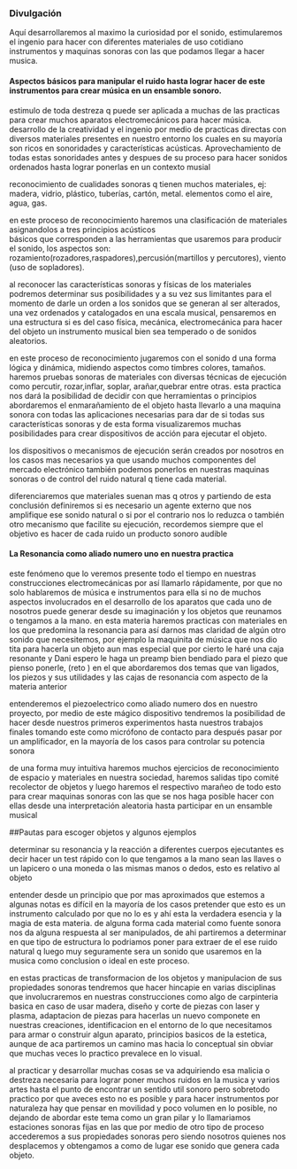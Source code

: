 ### Divulgación


Aquí desarrollaremos al maximo  la curiosidad por el sonido, estimularemos el ingenio para hacer con diferentes materiales de uso cotidiano instrumentos y maquinas sonoras con las que podamos llegar a hacer musica.


#### Aspectos básicos para manipular el ruido hasta lograr hacer de este instrumentos para crear música en un ensamble sonoro.
 
   estimulo de toda destreza q puede ser aplicada a muchas de las practicas para crear muchos aparatos electromecánicos     para hacer música.
   desarrollo de la creatividad y el ingenio por medio de practicas directas con diversos materiales presentes en nuestro    entorno los cuales en su mayoría son ricos en sonoridades y características acústicas.
   Aprovechamiento de todas estas sonoridades antes y despues de su proceso para hacer sonidos ordenados hasta lograr       ponerlas en un contexto musial    
   
   
   reconocimiento de cualidades sonoras q tienen muchos materiales, ej: madera, vidrio, plástico, tuberías, cartón,         metal.
   elementos como el aire, agua, gas.
   
   en este proceso de reconocimiento haremos una clasificación de materiales asignandolos a tres principios acústicos    
   básicos que corresponden a las herramientas que usaremos para producir el sonido, los aspectos son:                      rozamiento(rozadores,raspadores),percusión(martillos y percutores), viento (uso de sopladores).
   
   al reconocer las características sonoras y físicas de los materiales podremos determinar sus posibilidades y a su vez    sus limitantes para  el momento de darle un orden a los sonidos que se generan al ser alterados, una vez ordenados y     catalogados en una escala musical, pensaremos en una estructura si es del caso física, mecánica, electromecánica para 
   hacer del objeto un instrumento musical bien sea temperado o de sonidos aleatorios.
   
   
   en este proceso de reconocimiento jugaremos con el sonido d una forma lógica y dinámica, midiendo aspectos como timbres    colores, tamaños.
   haremos pruebas sonoras de materiales con diversas técnicas de ejecución como percutir, rozar,inflar, soplar, arañar,quebrar
   entre otras. 
   esta practica nos dará la posibilidad de decidir con que herramientas o principios abordaremos el enmarañamiento de
   el objeto hasta llevarlo a una maquina sonora con todas las aplicaciones necesarias para dar de si todas sus             características sonoras y de esta forma visualizaremos muchas posibilidades para crear dispositivos de acción para
   ejecutar el objeto.
   
   los dispositivos o mecanismos de ejecución serán creados por nosotros en los casos mas necesarios ya que usando muchos componentes   del mercado electrónico también podemos ponerlos en nuestras maquinas sonoras o de control del ruido natural q tiene cada material.
   
   diferenciaremos que materiales suenan mas q otros y partiendo de esta conclusión definiremos si es necesario un agente externo que nos amplifique ese sonido natural o si por el contrario nos lo reduzca o también otro mecanismo que facilite su ejecución, recordemos siempre que el objetivo es hacer de cada ruido un producto sonoro audible
   
#### La Resonancia como aliado numero uno en nuestra practica
   
   este fenómeno que lo veremos presente todo el tiempo en nuestras construcciones electromecánicas por así llamarlo rápidamente, por que no solo hablaremos de música e instrumentos para ella  si no de muchos aspectos involucrados en el desarrollo de los aparatos que cada uno de nosotros puede generar desde su imaginación y los objetos que reunamos o tengamos a la mano.
   en esta materia haremos practicas con materiales en los que predomina la resonancia para así darnos mas claridad de algún otro sonido que necesitemos, por ejemplo la maquinita de música que nos dio tita para hacerla un objeto aun mas especial que por cierto le haré una caja resonante y Dani espero le haga un preamp bien bendiado para el piezo que pienso ponerle,  (reto ) en el que abordaremos dos temas que van ligados, los piezos y sus utilidades y las cajas de resonancia com aspecto de la materia anterior 
   
   entenderemos el piezoelectrico como aliado numero dos en nuestro proyecto, por medio de este mágico dispositivo tendremos la posibilidad de hacer desde nuestros primeros experimentos hasta nuestros trabajos finales tomando este como micrófono de contacto para después pasar por un amplificador, en la mayoría de los casos para controlar su potencia sonora 

de una forma muy intuitiva haremos muchos ejercicios de reconocimiento de espacio y materiales en nuestra sociedad, haremos salidas tipo comité recolector de objetos y luego haremos el respectivo marañeo  de todo esto para crear maquinas sonoras con las que se nos haga posible hacer con ellas desde una interpretación aleatoria hasta participar en un ensamble musical 

##Pautas para escoger  objetos y algunos  ejemplos

determinar su resonancia y la reacción a diferentes cuerpos ejecutantes es decir hacer un test rápido con lo que tengamos a la mano  sean las llaves o un lapicero o una moneda  o las mismas manos o dedos, esto es relativo al objeto

entender desde un principio que por mas aproximados que estemos a algunas notas  es difícil en la mayoría de los casos pretender que esto es un instrumento calculado por que no lo es y ahí esta la verdadera esencia  y la magia de esta materia.
de alguna forma cada material como fuente sonora nos da alguna respuesta al ser manipulados, de ahi partiremos a determinar en que tipo de estructura lo podriamos poner para extraer de el ese ruido natural q luego muy seguramente sera un sonido que usaremos en la musica como conclusion o ideal en este proceso.

en estas practicas de transformacion de los objetos y manipulacion de sus propiedades sonoras tendremos que hacer hincapie en varias disciplinas que involucraremos en nuestras construcciones como algo de carpinteria basica en caso de usar madera, diseño y corte de piezas con laser y plasma, adaptacion de piezas para hacerlas un nuevo componete en nuestras creaciones, identificacion en el entorno de lo que necesitamos para armar o construir algun aparato, principios basicos de la estetica, aunque de aca partiremos un camino mas hacia lo conceptual sin obviar que muchas veces lo practico prevalece en lo visual.

al practicar y desarrollar muchas cosas se va adquiriendo esa malicia o destreza necesaria para lograr poner muchos ruidos en la musica y varios artes hasta el punto de encontrar un sentido util sonoro pero sobretodo practico por que aveces esto no es posible y para hacer instrumentos por naturaleza hay que pensar en movilidad y poco volumen en lo posible, no dejando de abordar este tema como un gran pilar y lo llamariamos estaciones sonoras fijas en las que por medio de otro tipo de proceso accederemos a sus propiedades sonoras pero siendo nosotros quienes nos desplacemos y obtengamos a como de lugar ese sonido que genera cada objeto.





